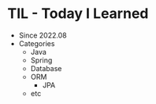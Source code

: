 # TIL - Today I Learned

- Since 2022.08
- Categories
  - Java
  - Spring
  - Database
  - ORM
    - JPA
  - etc